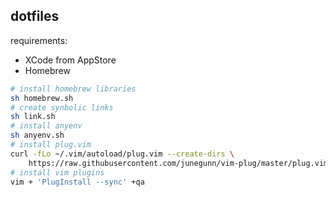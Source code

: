 ## dotfiles

requirements:

- XCode from AppStore
- Homebrew

```sh
# install homebrew libraries
sh homebrew.sh
# create synbolic links
sh link.sh
# install anyenv
sh anyenv.sh
# install plug.vim
curl -fLo ~/.vim/autoload/plug.vim --create-dirs \
    https://raw.githubusercontent.com/junegunn/vim-plug/master/plug.vim
# install vim plugins
vim + 'PlugInstall --sync' +qa
```
